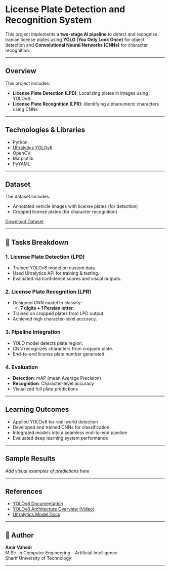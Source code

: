 # **License Plate Detection and Recognition System**

This project implements a **two-stage AI pipeline** to detect and recognize Iranian license plates using **YOLO (You Only Look Once)** for object detection and **Convolutional Neural Networks (CNNs)** for character recognition.

---

## **Overview**

This project includes:

- **License Plate Detection (LPD)**: Localizing plates in images using YOLOv8.
- **License Plate Recognition (LPR)**: Identifying alphanumeric characters using CNNs.

---

## **Technologies & Libraries**

- Python
- [Ultralytics YOLOv8](https://github.com/ultralytics/ultralytics)
- OpenCV
- Matplotlib
- PyYAML

---

## **Dataset**

The dataset includes:
- Annotated vehicle images with license plates (for detection)
- Cropped license plates (for character recognition)

[Download Dataset](https://drive.google.com/drive/folders/1StRhbI28MaoiuXqA2rG5vGqKG5K2bMW6?usp=sharing)

---

## 🔧 **Tasks Breakdown**

### **1. License Plate Detection (LPD)**
- Trained YOLOv8 model on custom data.
- Used Ultralytics API for training & testing.
- Evaluated via confidence scores and visual outputs.

### **2. License Plate Recognition (LPR)**
- Designed CNN model to classify:
  - **7 digits + 1 Persian letter**.
- Trained on cropped plates from LPD output.
- Achieved high character-level accuracy.

### **3. Pipeline Integration**
- YOLO model detects plate region.
- CNN recognizes characters from cropped plate.
- End-to-end license plate number generated.

### **4. Evaluation**
- **Detection**: mAP (mean Average Precision)
- **Recognition**: Character-level accuracy
- Visualized full plate predictions

---

## **Learning Outcomes**

- Applied YOLOv8 for real-world detection
- Developed and trained CNNs for classification
- Integrated models into a seamless end-to-end pipeline
- Evaluated deep learning system performance

---

## **Sample Results**

*Add visual examples of predictions here*

---

## **References**

- [YOLOv8 Documentation](https://docs.ultralytics.com/)
- [YOLOv8 Architecture Overview (Video)](https://youtube.com/playlist?list=PL8VDJoEXIjppNvOzocFbRciZBrtSMi81v)
- [Ultralytics Model Docs](https://docs.ultralytics.com/models/)

---

## 👤 **Author**

**Amir Vahedi**  
M.Sc. in Computer Engineering – Artificial Intelligence  
Sharif University of Technology

---
